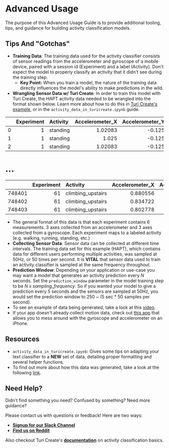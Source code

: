 # Advanced Usage
The purpose of this Advanced Usage Guide is to provide additional tooling, tips, and guidance for building activity classification models.

## Tips And "Gotchas"

-  **Training Data**: The training data used for the activity classifier consists of sensor readings from the accelerometer and gyroscope of a mobile device, paired with a session id (Experiment) and a label (Activity). Don't expect the model to properly classify an activity that it didn't see during the training step.
    -  **Key Point:** When you train a model, the nature of the training data directly influences the model's ability to make predictions in the wild. 
- **Wrangling Sensor Data w/ Turi Create**: In order to train this model with Turi Create, the HAPT activity data needed to be wrangled into the format shown below. Learn more about how to do this in [Turi Create's example](https://apple.github.io/turicreate/docs/userguide/activity_classifier/data-preparation.html), or in the `activity_data_in_turicreate.ipynb` guide.


|    |   Experiment | Activity   |   Accelerometer_X |   Accelerometer_Y |   Accelerometer_Z |   Gyroscope_X |   Gyroscope_Y |   Gyroscope_Z |
|---:|-------------:|:-----------|------------------:|------------------:|------------------:|--------------:|--------------:|--------------:|
|  0 |            1 | standing   |           1.02083 |         -0.125    |          0.105556 |  -0.00274889  |  -0.00427606  |    0.00274889 |
|  1 |            1 | standing   |           1.025   |         -0.125    |          0.101389 |  -0.000305433 |  -0.00213803  |    0.00610865 |
|  2 |            1 | standing   |           1.02083 |         -0.125    |          0.104167 |   0.0122173   |   0.000916298 |   -0.00733038 |

# ...

|        |   Experiment | Activity          |   Accelerometer_X |   Accelerometer_Y |   Accelerometer_Z |   Gyroscope_X |   Gyroscope_Y |   Gyroscope_Z |
|-------:|-------------:|:------------------|------------------:|------------------:|------------------:|--------------:|--------------:|--------------:|
| 748401 |           61 | climbing_upstairs |          0.880556 |         -0.390278 |        -0.156944  |       1.1637  |      1.10628  |    -0.374155  |
| 748402 |           61 | climbing_upstairs |          0.834722 |         -0.358333 |        -0.0986111 |       1.17714 |      1.02381  |    -0.388816  |
| 748403 |           61 | climbing_upstairs |          0.802778 |         -0.329167 |        -0.104167  |       1.21348 |      0.91813  |    -0.332311  |

-  The general format of this data is that each experiment contains 6 measurements. 3 axes collected from an accelerometer and 3 axes collected from a gyroscope. Each experiment maps to a labeled activity (e.g. walking, running, standing, etc.)
-  **Collecting Sensor Data**: Sensor data can be collected at different time intervals. The training data set for this example (HAPT), which contains data for different users performing multiple activities, was sampled at 50Hz, or 50 times per second. It is **VITAL** that sensor data used to train an activity classifier is sampled at the same frequency throughout.
-  **Prediction Window**: Depending on your application or use-case you may want a model that generates an activity prediction every *N* seconds. Set the `prediction_window` parameter in the model training step to be *N* x *sampling_frequency*. So if you wanted your model to give a prediction every 5 seconds and the sensors are sampled at 50Hz, you would set the prediction window to 250 ~ (5 sec * 50 samples per second).
-  To see an example of data being generated, take a look at this [video](https://www.youtube.com/watch?v=XOEN9W05_4A).
-  If your app doesn't already collect motion data, check out [this app](https://itunes.apple.com/us/app/sensor-kinetics/id579040333?mt=8) that allows you to mess around with the gyroscope and accelerometer on an iPhone.

## Resources
-  `activity_data_in_turicreate.ipynb`: Gives some tips on adapting your text classifier to a **NEW** set of data, detailing proper formatting and several helper functions.
-  To find out more about how this data was generated, take a look at the following [link](https://archive.ics.uci.edu/ml/datasets/Human+Activity+Recognition+Using+Smartphones).

## Need Help?
Didn't find something you need? Confused by something? Need more guidance?

Please contact us with questions or feedback! Here are two ways:

-  [**Signup for our Slack Channel**](https://skafosai.slack.com)
-  [**Find us on Reddit**](https://reddit.com/r/skafos)

Also checkout Turi Create's [**documentation**](https://apple.github.io/turicreate/docs/userguide/activity_classifier/) on activity classification basics.
